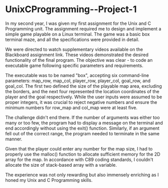 # UnixCProgramming--Project-1

In my second year, I was given my first assignment for the Unix and C Programming unit. The assignment required me to design and implement a simple game playable on a Linux terminal. The game was a basic box terminal maze, and all the specifications were provided in detail.

We were directed to watch supplementary videos available on the Blackboard assignment link. These videos demonstrated the desired functionality of the final program. The objective was clear - to code an executable game following specific parameters and requirements.

The executable was to be named "box", accepting six command-line parameters: map_row, map_col, player_row, player_col, goal_row, and goal_col. The first two defined the size of the playable map area, excluding the borders, and the next four represented the location coordinates of the player and the goal respectively. While the user inputs were assumed to be proper integers, it was crucial to reject negative numbers and ensure the minimum numbers for row_map and col_map were at least five.

The challenge didn't end there. If the number of arguments was either too many or too few, the program had to display a message on the terminal and end accordingly without using the exit() function. Similarly, if an argument fell out of the correct range, the program needed to terminate in the same manner.

Given that the player could enter any number for the map size, I had to properly use the malloc() function to allocate sufficient memory for the 2D array for the map. In accordance with C89 coding standards, I couldn't allocate the size of stack-based array with a variable. 

The experience was not only rewarding but also immensely enriching as I honed my Unix and C Programming skills.
